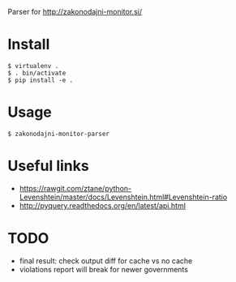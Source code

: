Parser for http://zakonodajni-monitor.si/

# Install

    $ virtualenv .
    $ . bin/activate
    $ pip install -e .

# Usage

    $ zakonodajni-monitor-parser


# Useful links

- https://rawgit.com/ztane/python-Levenshtein/master/docs/Levenshtein.html#Levenshtein-ratio
- http://pyquery.readthedocs.org/en/latest/api.html


# TODO

- final result: check output diff for cache vs no cache
- violations report will break for newer governments
